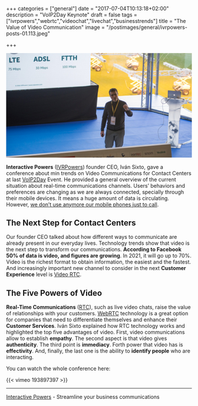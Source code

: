 +++
categories = ["general"]
date = "2017-07-04T10:13:18+02:00"
description = "VoIP2Day Keynote"
draft = false
tags = ["ivrpowers","webrtc","videochat","livechat","businesstrends"]
title = "The Value of Video Communication"
image = "/postimages/general/ivrpowers-posts-01.113.jpeg"


+++

![Iván Sixto during conference](/postimages/general/ivrpowers-posts-01.108.jpeg)


**Interactive Powers** ([IVRPowers](http://www.ivrpowers.com)) founder CEO, Iván Sixto, gave a conference about min trends on Video Communications for Contact Centers at last [VoIP2Day](http://www.voip2day.com/) Event. He provided a general overview of the current situation about real-time communications channels. Users’ behaviors and preferences are changing as we are always connected, specially through their mobile devices. It means a huge amount of data is circulating. However, [we don’t use anymore our mobile phones just to call](https://www.theguardian.com/news/datablog/2015/sep/08/one-in-four-uk-smartphone-weekly-phone-calls).

## The Next Step for Contact Centers
Our founder CEO talked about how different ways to communicate are already present in our everyday lives. Technology trends show that video is the next step to transform our communications. **According to Facebook 50% of data is video, and figures are growing**. In 2021, it will go up to 70%. Video is the richest format to obtain information, the easiest and the fastest. And increasingly important new channel to consider in the next **Customer Experience** level is [Video RTC](http://blog.ivrpowers.com/post/products/video-rtc/). 

## The Five Powers of Video
**Real-Time Communications** ([RTC](http://blog.ivrpowers.com/post/technologies/what-is-rtc/)), such as live video chats, raise the value of relationships with your customers. [WebRTC](http://blog.ivrpowers.com/post/technologies/what-is-webrtc/) technology is a great option for companies that need to differentiate themselves and enhance their **Customer Services**. Iván Sixto explained how RTC technology works and highlighted the top five advantages of video. First, video communications allow to establish **empathy**. The second aspect is that video gives **authenticity**. The third point is **immediacy**. Forth power that video has is **effectivity**. And, finally, the last one is the ability to **identify people** who are interacting. 

You can watch the whole conference here:
	
{{< vimeo 193897397 >}}
	
---
[Interactive Powers](http://www.ivrpowers.com/) - Streamline your business communications




